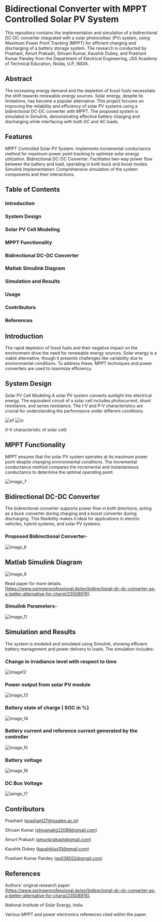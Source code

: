 # Bidirectional Converter with MPPT Controlled Solar PV System
This repository contains the implementation and simulation of a bidirectional DC-DC converter integrated with a solar photovoltaic (PV) system, using Maximum Power Point Tracking (MPPT) for efficient charging and discharging of a battery storage system. The research is conducted by Prashant, Amurt Prakash, Shivam Kumar, Kaushik Dubey, and Prashant Kumar Pandey from the Department of Electrical Engineering, JSS Academy of Technical Education, Noida, U.P, INDIA.

## Abstract
The increasing energy demand and the depletion of fossil fuels necessitate the shift towards renewable energy sources. Solar energy, despite its limitations, has become a popular alternative. This project focuses on improving the reliability and efficiency of solar PV systems using a bidirectional DC-DC converter with MPPT. The proposed system is simulated in Simulink, demonstrating effective battery charging and discharging while interfacing with both DC and AC loads.

## Features
  MPPT Controlled Solar PV System: Implements incremental conductance method for maximum power point tracking to optimize solar energy       utilization.
  Bidirectional DC-DC Converter: Facilitates two-way power flow between the battery and load, operating in both buck and boost modes.
  Simulink Implementation: Comprehensive simulation of the system components and their interactions.
## Table of Contents
### Introduction
### System Design
### Solar PV Cell Modeling
### MPPT Functionality
### Bidirectional DC-DC Converter
### Matlab Simulink Diagram
### Simulation and Results
### Usage
### Contributors
### References

## Introduction
The rapid depletion of fossil fuels and their negative impact on the environment drive the need for renewable energy sources. Solar energy is a viable alternative, though it presents challenges like variability due to environmental conditions. To address these, MPPT techniques and power converters are used to maximize efficiency.

## System Design
Solar PV Cell Modeling
A solar PV system converts sunlight into electrical energy. The equivalent circuit of a solar cell includes photocurrent, shunt resistance, and series resistance. The I-V and P-V characteristics are crucial for understanding the performance under different conditions.

![ef](https://github.com/shivam221997/Bidirectional-Converter-with-MPPT-Controlled-Solar-PV-System/assets/156662255/ab83db3a-d0c3-4331-9df9-aefd864f2403)
![io](https://github.com/shivam221997/Bidirectional-Converter-with-MPPT-Controlled-Solar-PV-System/assets/156662255/6a925e85-c652-45e1-9dcc-31b6da7cba8e) 
    
  (I-V characteristic of solar cell)


## MPPT Functionality
MPPT ensures that the solar PV system operates at its maximum power point despite changing environmental conditions. The incremental conductance method compares the incremental and instantaneous conductance to determine the optimal operating point.

![image_7](https://github.com/shivam221997/Bidirectional-Converter-with-MPPT-Controlled-Solar-PV-System/assets/156662255/116853cd-5371-49dd-aff3-d0d53965bee2)

## Bidirectional DC-DC Converter
The bidirectional converter supports power flow in both directions, acting as a buck converter during charging and a boost converter during discharging. This flexibility makes it ideal for applications in electric vehicles, hybrid systems, and solar PV systems.

### Proposed Bidirectional Converter-
![image_8](https://github.com/shivam221997/Bidirectional-Converter-with-MPPT-Controlled-Solar-PV-System/assets/156662255/35c382d4-1718-4099-b058-b48b515973f2)



## Matlab Simulink Diagram
![image_9](https://github.com/shivam221997/Bidirectional-Converter-with-MPPT-Controlled-Solar-PV-System/assets/156662255/8e4f4d7c-90f1-42bc-8feb-ade80b502b61)

Read paper for more details.
[https://www.springerprofessional.de/en/bidirectional-dc-dc-converter-as-a-better-alternative-for-chargi/23508976].

### Simulink Parameters-

![image_11](https://github.com/shivam221997/Bidirectional-Converter-with-MPPT-Controlled-Solar-PV-System/assets/156662255/23cd6195-18aa-4592-862d-d2c51aa64d2d)

## Simulation and Results
The system is modeled and simulated using Simulink, showing efficient battery management and power delivery to loads. The simulation includes:

### Change in irradiance level with respect to time
![image12](https://github.com/shivam221997/Bidirectional-Converter-with-MPPT-Controlled-Solar-PV-System/assets/156662255/22018a6a-fc3a-47ca-9b20-14b935337e22)


### Power output from solar PV module
![image_13](https://github.com/shivam221997/Bidirectional-Converter-with-MPPT-Controlled-Solar-PV-System/assets/156662255/48048ce7-96a0-4319-a356-290a1cdf74b7)


### Battery state of charge ( SOC in %)
![image_14](https://github.com/shivam221997/Bidirectional-Converter-with-MPPT-Controlled-Solar-PV-System/assets/156662255/69bc0b91-f35a-45a3-baf8-9245df5317e0)

### Battery current and reference current generated by the controller
![image_15](https://github.com/shivam221997/Bidirectional-Converter-with-MPPT-Controlled-Solar-PV-System/assets/156662255/f1d846aa-d218-4af8-81db-e46002a68843)


### Battery voltage
![image_16](https://github.com/shivam221997/Bidirectional-Converter-with-MPPT-Controlled-Solar-PV-System/assets/156662255/77d4fa71-ee6e-4720-b8cb-311494313467)

### DC Bus Voltage
![iamge_17](https://github.com/shivam221997/Bidirectional-Converter-with-MPPT-Controlled-Solar-PV-System/assets/156662255/079e6dab-a1c8-4c3a-aa5f-d7f1d45b3e9e)


## Contributors
Prashant (prashant27@jssaten.ac.in)

Shivam Kumar (shivamalig22089@gmail.com)

Amurt Prakash (amurtprakash@gmail.com)

Kaushik Dubey (kaushikjss10@gmail.com)

Prashant Kumar Pandey (pp038552@gmail.com)
## References
Authors' original research paper: [https://www.springerprofessional.de/en/bidirectional-dc-dc-converter-as-a-better-alternative-for-chargi/23508976].

National Institute of Solar Energy, India.

Various MPPT and power electronics references cited within the paper.
